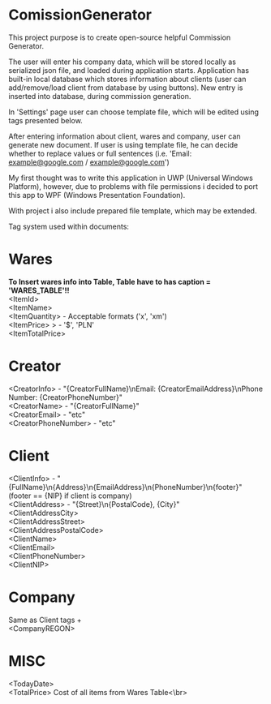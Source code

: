 # ComissionGenerator
This project purpose is to create open-source helpful Commission Generator.

The user will enter his company data, which will be stored locally as serialized json file, and loaded during application starts.
Application has built-in local database which stores information about clients (user can add/remove/load client from database by using buttons).
New entry is inserted into database, during commission generation.

In 'Settings' page user can choose template file, which will be edited using tags presented below.

After entering information about client, wares and company, user can generate new document.
If user is using template file, he can decide whether to replace values or full sentences (i.e. 'Email: example@google.com / example@google.com')

My first thought was to write this application in UWP (Universal Windows Platform), however, due to problems with file permissions i decided to port this app to WPF (Windows Presentation Foundation).

With project i also include prepared file template, which may be extended.

Tag system used within documents:

# Wares
<b>To Insert wares info into Table, Table have to has caption = 'WARES_TABLE'!!</b> <br/>
\<ItemId\> <br/>
\<ItemName\> <br/>
\<ItemQuantity\> - Acceptable formats ('x', 'xm')<br/> 
\<ItemPrice\> > - '$', 'PLN'<br/>
\<ItemTotalPrice\> <br/>

# Creator
\<CreatorInfo\> - "{CreatorFullName}\nEmail: {CreatorEmailAddress}\nPhone Number: {CreatorPhoneNumber}" </br>
\<CreatorName\> - "{CreatorFullName}" <br/>
\<CreatorEmail\> - "etc" <br/> 
\<CreatorPhoneNumber\> - "etc" <br/>
  
# Client
\<ClientInfo\> - "{FullName}\n{Address}\n{EmailAddress}\n{PhoneNumber}\n{footer}" (footer == {NIP} if client is company) <br/>
\<ClientAddress\> - "{Street}\n{PostalCode}, {City}" <br/>
\<ClientAddressCity\> <br/>
\<ClientAddressStreet\> <br/>
\<ClientAddressPostalCode\> <br/>
\<ClientName\> <br/>
\<ClientEmail\> <br/>
\<ClientPhoneNumber\> <br/>
\<ClientNIP\> <br/>

# Company
Same as Client tags +<br/>
\<CompanyREGON\>

# MISC
\<TodayDate\> </br>
\<TotalPrice\> Cost of all items from Wares Table<\br>

